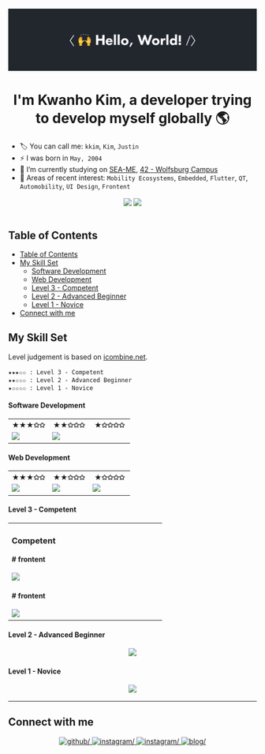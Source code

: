 ![hello_world](/asset/img/hello_world.gif)

<h1 align="center">I'm Kwanho Kim, a developer trying to develop myself globally 🌎</h1>  

- 🏷️ You can call me: `kkim`, `Kim`, `Justin`
- ⚡ I was born in `May, 2004`
- 🔭 I’m currently studying on [SEA-ME](https://github.com/SEA-ME), [42 - Wolfsburg Campus](https://github.com/42School)
- 🌱 Areas of recent interest: `Mobility Ecosystems`, `Embedded`, `Flutter`, `QT`, `Automobility`, `UI Design`, `Frontent`

<div align="center">
    <img src="https://github-readme-stats.vercel.app/api?username=KKWANH&show_icons=true&count_private=true&hide_border=true&show=reviews,discussions_started,discussions_answered,prs_merged,prs_merged_percentage&theme=dark" width="47%" align="center" />
    <img src="https://badge.mediaplus.ma/colorfulwaves/kkim?1337Badge=off&UM6P=off" width="51%" align="center">
</div>
<br />


## Table of Contents
- [Table of Contents](#table-of-contents)
- [My Skill Set](#my-skill-set)
    - [Software Development](#software-development)
    - [Web Development](#web-development)
    - [Level 3 - Competent](#level-3---competent)
    - [Level 2 - Advanced Beginner](#level-2---advanced-beginner)
    - [Level 1 - Novice](#level-1---novice)
- [Connect with me](#connect-with-me)

## My Skill Set
Level judgement is based on [icombine.net](https://icombine.net/knowledge-base/skill-levels).

```
★★★✩✩ : Level 3 - Competent
★★✩✩✩ : Level 2 - Advanced Beginner
★✩✩✩✩ : Level 1 - Novice
```


#### Software Development
<table width="100%">
    <tr width="100%">
        <th valign="top" width="33%">★★★✩✩</th>
        <th valign="top" width="33%">★★✩✩✩</th>
        <th valign="top" width="33%">★✩✩✩✩</th>
    </tr>
    <tr>
        <td valign="top" width="33%">
            <img
                src="https://skillicons.dev/icons?i=c,cpp,python,qt&perline=2"
            />
        </td>
        <td valign="top" width="33%">
            <img
                src="https://skillicons.dev/icons?i=java&perline=1"
            />
        </td>
        <td valign="top" width="33%">
        </td>
    </tr>
</table>

#### Web Development
<table width="100%">
    <tr width="100%">
        <th valign="top" width="33%">★★★✩✩</th>
        <th valign="top" width="33%">★★✩✩✩</th>
        <th valign="top" width="33%">★✩✩✩✩</th>
    </tr>
    <tr>
        <td valign="top" width="33%">
            <img
                src="https://skillicons.dev/icons?i=react,ts,ts,html,css&perline=2"
            />
        </td>
        <td valign="top" width="33%">
            <img
                src="https://skillicons.dev/icons?i=django,nodejs&perline=2"
            />
        </td>
        <td valign="top" width="33%">
            <img
                src="https://skillicons.dev/icons?i=nextjs,spring&perline="
            />
        </td>
    </tr>
</table>

#### Level 3 - Competent

<table width="100%"><tr>
    <td valign="top" width="33%">
        <h3>Competent</h3>
        <h4># frontent</h4>
        <img src="https://skillicons.dev/icons?i=react,typescript,javascript,html,css,figma,qt&perline=4" />
        <h4># frontent</h4>
        <img src="https://skillicons.dev/icons?i=c,cpp,python,git,docker,vim,vscode&perline=4" />
    </td>
    <td valign="top" width="33%">
    </td>
    <td valign="top" width="33%">
    </td>
</tr></table>

#### Level 2 - Advanced Beginner
<p align="center">
  <a href="https://skillicons.dev">
    <img src="https://skillicons.dev/icons?i=java,django,discord,nodejs,pytorch,raspberrypi,arduino" />
  </a>
</p>

#### Level 1 - Novice
<p align="center">
  <a href="https://skillicons.dev">
    <img src="https://skillicons.dev/icons?i=spring,mysql,unity,nextjs,r" />
  </a>
</p>

<hr />

## Connect with me  
<div align="center">
<a href="https://github.com/KKWANH" target="_blank">
<img src=https://img.shields.io/badge/github-%2324292e.svg?&style=for-the-badge&logo=github&logoColor=white alt=github/>
</a>
<a href="https://instagram.com/kwanho._kim" target="_blank">
<img src=https://img.shields.io/badge/instagram-%23000000.svg?&style=for-the-badge&logo=instagram&logoColor=white&color=rgb(214,41,118) alt=instagram/>
</a>
<a href="https://www.linkedin.com/in/kwanho-kim-327152232/" target="_blank">
<img src=https://img.shields.io/badge/linkedin-%23000000.svg?&style=for-the-badge&logo=linkedin&logoColor=white&color=blue alt=instagram/>
</a>  
<a href="https://www.kkim.info" target="_blank">
<img src=https://img.shields.io/badge/kkim.info-%23000000.svg?logo=none&style=for-the-badge&logo=instagram&logoColor=white alt=blog/>
</a>  
</div>